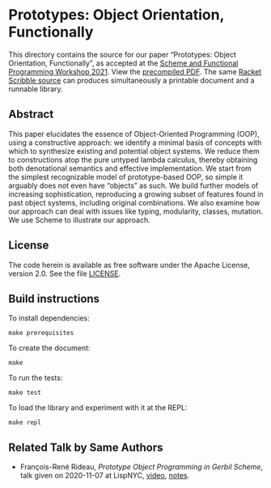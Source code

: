 # Prototypes: Object Orientation, Functionally

This directory contains the source for our paper
“Prototypes: Object Orientation, Functionally”, as accepted at the
[Scheme and Functional Programming Workshop 2021](https://icfp21.sigplan.org/home/scheme-2021).
View the [precompiled PDF](http://fare.tunes.org/files/cs/poof.pdf).
The same [Racket Scribble source](poof.scrbl) can produces
simultaneously a printable document and a runnable library.

## Abstract

This paper elucidates the essence of Object-Oriented Programming (OOP),
using a constructive approach:
we identify a minimal basis of concepts with which to synthesize
existing and potential object systems.
We reduce them to constructions atop the pure untyped lambda calculus,
thereby obtaining both denotational semantics and effective implementation.
We start from the simplest recognizable model of prototype-based OOP,
so simple it arguably does not even have “objects” as such.
We build further models of increasing sophistication, reproducing a growing subset of features
found in past object systems, including original combinations.
We also examine how our approach can deal with issues like typing, modularity, classes, mutation.
We use Scheme to illustrate our approach.

## License

The code herein is available as free software under the Apache License, version 2.0.
See the file [LICENSE](LICENSE).

## Build instructions

To install dependencies:

    make prerequisites

To create the document:

    make

To run the tests:

    make test

To load the library and experiment with it at the REPL:

    make repl

## Related Talk by Same Authors

- François-René Rideau, *Prototype Object Programming in Gerbil Scheme*,
  talk given on 2020-11-07 at LispNYC,
  [video](https://vimeo.com/495817581),
  [notes](https://github.com/fare/gerbil-poo/blob/master/doc/prototypes.md).
